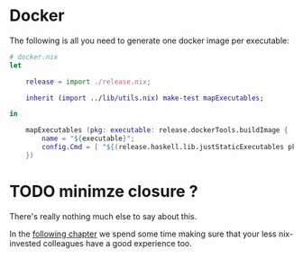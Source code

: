 
# Docker

The following is all you need to generate one docker image per executable:

```nix
# docker.nix
let

    release = import ./release.nix;

    inherit (import ../lib/utils.nix) make-test mapExecutables;

in

    mapExecutables (pkg: executable: release.dockerTools.buildImage {
        name = "${executable}";
        config.Cmd = [ "${(release.haskell.lib.justStaticExecutables pkg)}/bin/${executable}" ];
    })
```

# TODO minimze closure ?

There's really nothing much else to say about this.

In the [following chapter](../developer-ergonomy) we spend some time making sure that your less nix-invested colleagues
have a good experience too.
